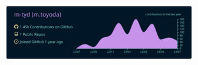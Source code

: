 ![](https://raw.githubusercontent.com/m-tyd/m-tyd/main/profile-summary-card-output/nightowl/0-profile-details.svg)
